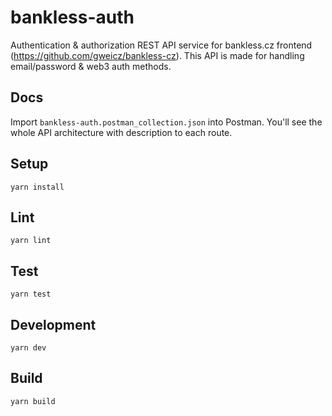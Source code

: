 # bankless-auth

Authentication & authorization REST API service for bankless.cz frontend (https://github.com/gweicz/bankless-cz). This API is made for handling email/password & web3 auth methods.

## Docs
Import `bankless-auth.postman_collection.json` into Postman. You'll see the whole API architecture with description to each route.

## Setup

```
yarn install
```

## Lint

```
yarn lint
```

## Test

```
yarn test
```

## Development

```
yarn dev
```

## Build

```
yarn build
```
